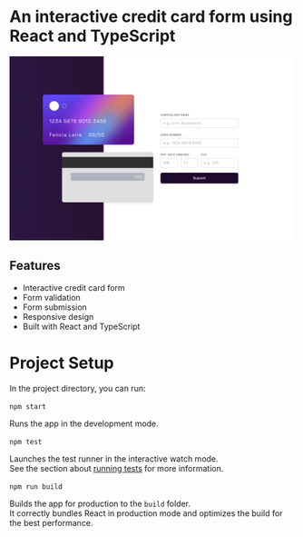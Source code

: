 # An interactive credit card form using React and TypeScript
 
![Screenshot](./preview.png)

## Features
 - Interactive credit card form
 - Form validation
 - Form submission
 - Responsive design
 - Built with React and TypeScript

# Project Setup

In the project directory, you can run:

`npm start`

Runs the app in the development mode.

`npm test`

Launches the test runner in the interactive watch mode.\
See the section about [running tests](https://facebook.github.io/create-react-app/docs/running-tests) for more information.

`npm run build`

Builds the app for production to the `build` folder.\
It correctly bundles React in production mode and optimizes the build for the best performance.

